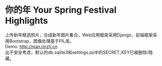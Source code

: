 # 你的年 Your Spring Festival Highlights
上传新年精选照片，合成新年图片集合。Web应用框架采用Django，前端框架采用Bootstrap，图像处理基于PIL库。<br>
Demo: http://nian.imztj.cn<br>
出于安全考虑，默认的db.sqlite3和settings.py中的SECRET_KEY已被删除/隐藏。
